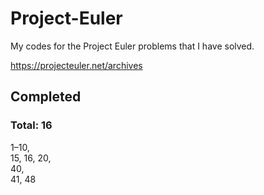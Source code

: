 # Project-Euler

My codes for the Project Euler problems that I have solved.

https://projecteuler.net/archives


## Completed
### Total: 16
1–10,  
15, 16, 20,  
40,  
41, 48
